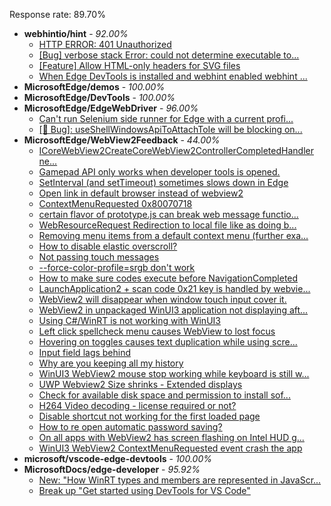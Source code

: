 Response rate: 89.70%

* **webhintio/hint** - _92.00%_
  * [HTTP ERROR: 401 Unauthorized](https://github.com/webhintio/hint/issues/5362)
  * [[Bug] verbose stack Error: could not determine executable to...](https://github.com/webhintio/hint/issues/5349)
  * [[Feature] Allow HTML-only headers for SVG files](https://github.com/webhintio/hint/issues/5281)
  * [When Edge DevTools is installed and webhint enabled webhint ...](https://github.com/webhintio/hint/issues/5364)
* **MicrosoftEdge/demos** - _100.00%_
* **MicrosoftEdge/DevTools** - _100.00%_
* **MicrosoftEdge/EdgeWebDriver** - _96.00%_
  * [Can't run Selenium side runner for Edge with a current profi...](https://github.com/MicrosoftEdge/EdgeWebDriver/issues/60)
  * [[🐛 Bug]: useShellWindowsApiToAttachToIe will be blocking on...](https://github.com/MicrosoftEdge/EdgeWebDriver/issues/34)
* **MicrosoftEdge/WebView2Feedback** - _44.00%_
  * [ICoreWebView2CreateCoreWebView2ControllerCompletedHandler ne...](https://github.com/MicrosoftEdge/WebView2Feedback/issues/3026)
  * [Gamepad API only works when developer tools is opened.](https://github.com/MicrosoftEdge/WebView2Feedback/issues/3025)
  * [SetInterval (and setTimeout) sometimes slows down in Edge](https://github.com/MicrosoftEdge/WebView2Feedback/issues/3024)
  * [Open link in default browser instead of webview2](https://github.com/MicrosoftEdge/WebView2Feedback/issues/3023)
  * [ContextMenuRequested 0x80070718](https://github.com/MicrosoftEdge/WebView2Feedback/issues/3022)
  * [certain flavor of prototype.js can break web message functio...](https://github.com/MicrosoftEdge/WebView2Feedback/issues/3021)
  * [WebResourceRequest Redirection to local file like as doing b...](https://github.com/MicrosoftEdge/WebView2Feedback/issues/3020)
  * [Removing menu items from a default context menu (further exa...](https://github.com/MicrosoftEdge/WebView2Feedback/issues/3019)
  * [How to disable elastic overscroll?](https://github.com/MicrosoftEdge/WebView2Feedback/issues/3016)
  * [Not passing touch messages](https://github.com/MicrosoftEdge/WebView2Feedback/issues/3015)
  * [--force-color-profile=srgb don't work](https://github.com/MicrosoftEdge/WebView2Feedback/issues/3013)
  * [How to make sure codes execute before NavigationCompleted](https://github.com/MicrosoftEdge/WebView2Feedback/issues/3001)
  * [LaunchApplication2 + scan code 0x21 key is handled by webvie...](https://github.com/MicrosoftEdge/WebView2Feedback/issues/2996)
  * [WebView2 will disappear when window touch input cover it.](https://github.com/MicrosoftEdge/WebView2Feedback/issues/2995)
  * [WebView2 in unpackaged WinUI3 application not displaying aft...](https://github.com/MicrosoftEdge/WebView2Feedback/issues/3018)
  * [Using C#/WinRT is not working with WinUI3](https://github.com/MicrosoftEdge/WebView2Feedback/issues/3017)
  * [Left click spellcheck menu causes WebView to lost focus](https://github.com/MicrosoftEdge/WebView2Feedback/issues/3012)
  * [Hovering on toggles causes text duplication while using scre...](https://github.com/MicrosoftEdge/WebView2Feedback/issues/3011)
  * [Input field lags behind](https://github.com/MicrosoftEdge/WebView2Feedback/issues/3010)
  * [Why are you keeping all my history](https://github.com/MicrosoftEdge/WebView2Feedback/issues/3009)
  * [WinUI3 WebView2 mouse stop working while keyboard is still w...](https://github.com/MicrosoftEdge/WebView2Feedback/issues/3003)
  * [UWP Webview2 Size shrinks - Extended displays](https://github.com/MicrosoftEdge/WebView2Feedback/issues/3002)
  * [Check for available disk space and permission to install sof...](https://github.com/MicrosoftEdge/WebView2Feedback/issues/3000)
  * [H264 Video decoding - license required or not?](https://github.com/MicrosoftEdge/WebView2Feedback/issues/2997)
  * [Disable shortcut not working for the first loaded page](https://github.com/MicrosoftEdge/WebView2Feedback/issues/2991)
  * [How to re open automatic password saving?](https://github.com/MicrosoftEdge/WebView2Feedback/issues/2988)
  * [On all apps with WebView2 has screen flashing on Intel HUD g...](https://github.com/MicrosoftEdge/WebView2Feedback/issues/2986)
  * [WinUI3 WebView2 ContextMenuRequested event crash the app](https://github.com/MicrosoftEdge/WebView2Feedback/issues/2985)
* **microsoft/vscode-edge-devtools** - _100.00%_
* **MicrosoftDocs/edge-developer** - _95.92%_
  * [New: "How WinRT types and members are represented in JavaScr...](https://github.com/MicrosoftDocs/edge-developer/pull/2343)
  * [Break up "Get started using DevTools for VS Code"](https://github.com/MicrosoftDocs/edge-developer/pull/2321)